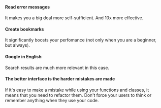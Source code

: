 #### Read error messages
It makes you a big deal more self-sufficient. And 10x more effective.

#### Create bookmarks
It significantly boosts your perfomance (not only when you are a beginner, but always).

#### Google in English
Search results are much more relevant in this case.

#### The better interface is the harder mistakes are made
If it's easy to make a mistake while using your functions and classes, it means
that you need to refactor them. Don't force your users to think or remember anything
when they use your code.
